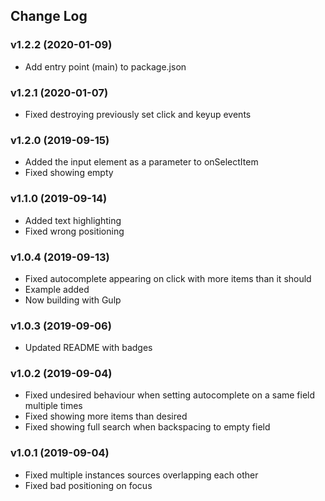 ## Change Log

### v1.2.2 (2020-01-09)
- Add entry point (main) to package.json

### v1.2.1 (2020-01-07)
- Fixed destroying previously set click and keyup events

### v1.2.0 (2019-09-15)
- Added the input element as a parameter to onSelectItem
- Fixed showing empty

### v1.1.0 (2019-09-14)
- Added text highlighting
- Fixed wrong positioning

### v1.0.4 (2019-09-13)
- Fixed autocomplete appearing on click with more items than it should
- Example added
- Now building with Gulp

### v1.0.3 (2019-09-06)
- Updated README with badges

### v1.0.2 (2019-09-04)
- Fixed undesired behaviour when setting autocomplete on a same field multiple times
- Fixed showing more items than desired
- Fixed showing full search when backspacing to empty field

### v1.0.1 (2019-09-04)
- Fixed multiple instances sources overlapping each other
- Fixed bad positioning on focus
